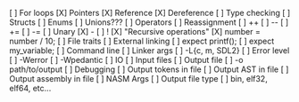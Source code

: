[ ] For loops
[X] Pointers
    [X] Reference
    [X] Dereference
[ ] Type checking
[ ] Structs
[ ] Enums
[ ] Unions???
[ ] Operators
    [ ] Reassignment
        [ ] ++
        [ ] --
        [ ] +=
        [ ] -=
    [ ] Unary
        [X] -
        [ ] !
[X] "Recursive operations"
    [X] number = number / 10;
[ ] File traits
[ ] External linking
    [ ] expect printf();
    [ ] expect my_variable;
[ ] Command line
    [ ] Linker args
        [ ] -L{c, m, SDL2}
    [ ] Error level
        [ ] -Werror
        [ ] -Wpedantic
    [ ] IO
        [ ] Input files
        [ ] Output file
            [ ] -o path/to/output
        [ ] Debugging
            [ ] Output tokens in file
            [ ] Output AST in file
            [ ] Output assembly in file
    [ ] NASM Args
        [ ] Output file type
            [ ] bin, elf32, elf64, etc...
